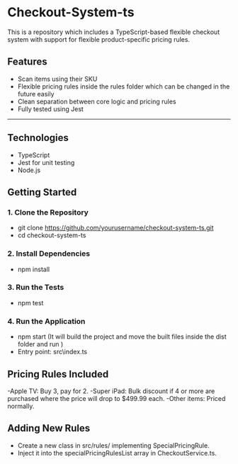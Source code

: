 # Checkout-System-ts
This is a repository which includes a TypeScript-based  flexible checkout system with support for flexible product-specific pricing rules.

## Features

- Scan items using their SKU
- Flexible pricing rules inside the rules folder which can be changed in the future easily
- Clean separation between core logic and pricing rules
- Fully tested using Jest

---

## Technologies

- TypeScript
- Jest for unit testing
- Node.js

## Getting Started

### 1. Clone the Repository
- git clone https://github.com/yourusername/checkout-system-ts.git
- cd checkout-system-ts

### 2. Install Dependencies
- npm install
### 3. Run the Tests
- npm test
### 4. Run the Application
- npm start (It will build the project and move the built files inside the dist folder and run )
- Entry point: src\index.ts

## Pricing Rules Included
-Apple TV: Buy 3, pay for 2.
-Super iPad: Bulk discount if 4 or more are purchased where the price will drop to $499.99 each.
-Other items: Priced normally.

## Adding New Rules
- Create a new class in src/rules/ implementing SpecialPricingRule.
- Inject it into the specialPricingRulesList array in CheckoutService.ts.



